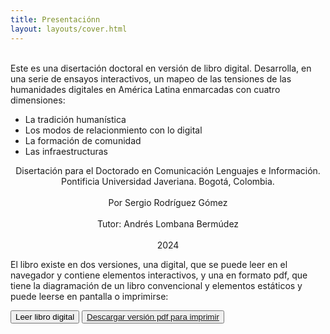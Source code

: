```yaml
---
title: Presentaciónn
layout: layouts/cover.html
---
```


<section class="single-page">
  <br/>
  Este es una disertación doctoral en versión de libro digital. Desarrolla, en una serie de ensayos interactivos, un mapeo de las tensiones de las humanidades digitales en América Latina enmarcadas con cuatro dimensiones: 
  
  - La tradición humanística
  - Los modos de relacionmiento con lo digital
  - La formación de comunidad
  - Las infraestructuras

  <div style="text-align: center;">Disertación para el Doctorado en Comunicación Lenguajes e Información. Pontificia Universidad Javeriana. Bogotá, Colombia.</div>
  <br/>
  <div style="text-align: center;">
    Por Sergio Rodríguez Gómez
  </div>
  <br/>
  <div style="text-align: center;">Tutor: Andrés Lombana Bermúdez</div>
  <br/>
  <div style="text-align: center;">2024</div>

  El libro existe en dos versiones, una digital, que se puede leer en el navegador y contiene elementos interactivos, y una en formato pdf, que tiene la diagramación de un libro convencional y elementos estáticos y puede leerse en pantalla o imprimirse:

  <div class="version-buttons overline"><a href="{{ navigation.next.href }}">
    <button>Leer libro digital</button></a>
    <button><a href="assets/ExploracionesDigitales.pdf" target="_blank">Descargar versión pdf para imprimir</a></button>
  </div>

</section>